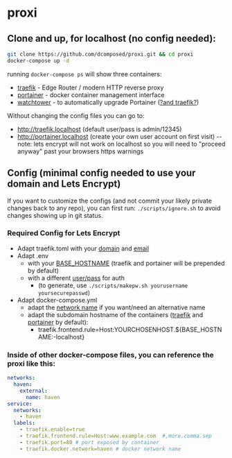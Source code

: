 # proxi
##   Clone and up, for localhost (no config needed):
```bash
git clone https://github.com/dcomposed/proxi.git && cd proxi
docker-compose up -d
```

running `docker-compose ps` will show three containers:
 * [traefik](https://github.com/containous/traefik) - Edge Router / modern HTTP reverse proxy 
 * [portainer](https://github.com/portainer/portainer-compose) - docker container management interface
 * [watchtower](https://hub.docker.com/r/v2tec/watchtower/) - to automatically upgrade Portainer ([?and traefik?](https://github.com/dcomposed/proxi/issues/1))

Without changing the config files you can go to:
 * http://traefik.localhost  (default user/pass is admin/12345)
 * http://portainer.localhost (create your own user account on first visit)
--note: lets encrypt will not work on localhost so you will need to "proceed anyway" past your browsers https warnings

##    Config (minimal config needed to use your domain and Lets Encrypt)

If you want to customize the configs (and not commit your likely private changes back to any repo), you can first run:
`./scripts/ignore.sh` to avoid changes showing up in git status.

### Required Config for Lets Encrypt
 * Adapt traefik.toml with your [domain](https://github.com/dcomposed/proxi/blob/master/traefik.toml#L36) and [email](https://github.com/dcomposed/proxi/blob/master/traefik.toml#L28)
 * Adapt .env 
    * with your [BASE_HOSTNAME](https://github.com/dcomposed/proxi/blob/master/.env#L5) (traefik and portainer will be prepended by default)
    * with a different [user/pass](https://github.com/dcomposed/proxi/blob/master/.env#L16) for auth 
       * (to generate, use `./scripts/makepw.sh yourusername yoursecurepasswd`)
 * Adapt docker-compose.yml 
    * adapt the [network name](https://github.com/dcomposed/proxi/blob/master/docker-compose.yml#L5) if you want/need an alternative name
    * adapt the subdomain hostname of the containers ([traefik](https://github.com/dcomposed/proxi/blob/master/docker-compose.yml#L18) and [portainer](https://github.com/dcomposed/proxi/blob/master/docker-compose.yml#L34) by default):
      * traefik.frontend.rule=Host:YOURCHOSENHOST.${BASE_HOSTNAME:-localhost}


### Inside of other docker-compose files, you can reference the proxi like this:
```yml
networks:
  haven:
    external:
      name: haven
service:
  networks:
    - haven
  labels:
    - traefik.enable=true
    - traefik.frontend.rule=Host:www.example.com  #,more.comma.sep
    - traefik.port=80 # port exposed by container
    - traefik.docker.network=haven # docker network name
```
